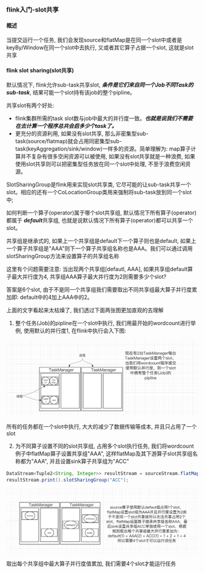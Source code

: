 ### flink入门-slot共享

#### 概述
当提交运行一个任务, 我们会发现source和flatMap是在同一个slot中或者是keyBy/Window在同一个slot中去执行, 又或者其它算子占据一个slot, 这就是slot共享

#### flink slot sharing(slot共享)
默认情况下, flink允许sub-task共享slot, ***条件是它们来自同一个Job不同Task的sub-task***, 结果可能一个slot持有该job的整个pipline。

共享slot有两个好处:
* flink集群所需的task slot数与job中最大的并行度一致。***也就是说我们不需要在去计算一个程序总共会启多少个task了。***
* 更充分的资源利用, 如果没有slot共享, 那么非密集型sub-task(source/flatmap)就会占用同密集型sub-task(keyAggregation/sink/window)一样多的资源。简单理解为: map算子计算并不复杂有很多空闲资源可以被使用, 如果没有slot共享就是一种浪费, 如果使用slot共享则可以把密集型任务放在同一个slot中处理, 不至于浪费空闲资源。


SlotSharingGroup是flink用来实现slot共享类, 它尽可能的让sub-task共享一个slot。相应的还有一个CoLocationGroup类用来强制将sub-task放到同一个slot中;

如何判断一个算子(operator)属于哪个slot共享组, 默认情况下所有算子(operator)都属于 ***default***共享组, 也就是说默认情况下所有算子(operator)都可以共享一个slot。

共享组是继承式的, 如果上一个共享组是default下一个算子则也是default, 如果上一个算子共享组是"AAA"则下一个算子共享组名称也是AAA。我们可以通过调用slotSharingGroup方法来设置算子的共享组名称

这里有个问题需要注意: 当出现两个共享组[defautl, AAA], 如果共享组default算子最大并行度为4, 共享组AAA算子最大并行度为2则需要多少个slot? 

答案是6个slot, 由于不是同一个共享组我们需要取出不同共享组最大算子并行度累加即: default中的4加上AAA中的2。

上面的文字看起来太枯燥了, 我们透过下面两张图更加直观的去理解

1. 整个任务(Job)的pipline在一个slot中执行, 我们用最开始的wordcount进行举例, 使用默认的并行度1, 在flink中执行会入下图:

![一个slot包含整个pipline](https://github.com/basebase/document/blob/master/flink/image/slot%E5%85%B1%E4%BA%AB%E7%BB%84/%E4%B8%80%E4%B8%AAslot%E5%8C%85%E5%90%AB%E6%95%B4%E4%B8%AApipline.png?raw=true)

所有的任务都在一个slot中执行, 大大的减少了数据传输等成本, 并且只占用了一个slot

2. 为不同算子设置不同的slot共享组, 占用多个slot执行任务, 我们将wordcount例子中flatMap算子设置共享组"AAA", 这样flatMap及其下游算子slot共享组名称都为"AAA", 并且设置sink算子共享组为"ACC"

```java
DataStream<Tuple2<String, Integer>> resultStream = sourceStream.flatMap(new WordCountBatch.WordCountFlatMapFunction()).slotSharingGroup("ABC").setParallelism(2).keyBy(0).sum(1);
resultStream.print().slotSharingGroup("ACC");
```

![不同slot组占用slot量](https://github.com/basebase/document/blob/master/flink/image/slot%E5%85%B1%E4%BA%AB%E7%BB%84/%E4%B8%8D%E5%90%8Cslot%E7%BB%84%E5%8D%A0%E7%94%A8slot%E9%87%8F.png?raw=true)

取出每个共享组中最大算子并行度值累加, 我们需要4个slot才能运行任务